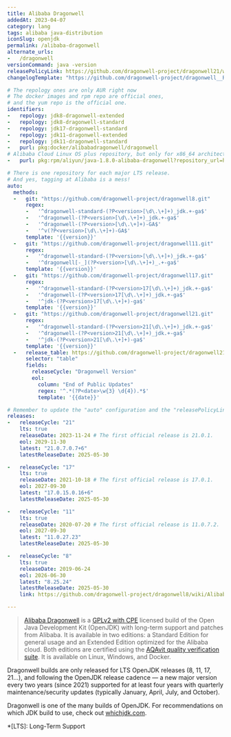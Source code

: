 ```yaml
---
title: Alibaba Dragonwell
addedAt: 2023-04-07
category: lang
tags: alibaba java-distribution
iconSlug: openjdk
permalink: /alibaba-dragonwell
alternate_urls:
-   /dragonwell
versionCommand: java -version
releasePolicyLink: https://github.com/dragonwell-project/dragonwell21/wiki/Alibaba-Dragonwell-Support
changelogTemplate: "https://github.com/dragonwell-project/dragonwell__RELEASE_CYCLE__/wiki/Alibaba-Dragonwell-__RELEASE_CYCLE__-Standard-Edition-Release-Notes"

# The repology ones are only AUR right now
# The docker images and rpm repo are official ones,
# and the yum repo is the official one.
identifiers:
-   repology: jdk8-dragonwell-extended
-   repology: jdk8-dragonwell-standard
-   repology: jdk17-dragonwell-standard
-   repology: jdk11-dragonwell-extended
-   repology: jdk11-dragonwell-standard
-   purl: pkg:docker/alibabadragonwell/dragonwell
# Alibaba Cloud Linux OS plus repository, but only for x86_64 architecture
-   purl: pkg:rpm/aliyun/java-1.8.0-alibaba-dragonwell?repository_url=http://mirrors.aliyun.com/alinux/2.1903/plus/x86_64/

# There is one repository for each major LTS release.
# And yes, tagging at Alibaba is a mess!
auto:
  methods:
  -   git: "https://github.com/dragonwell-project/dragonwell8.git"
      regex:
      -   '^dragonwell-standard-(?P<version>[\d\.\+]+)_jdk.+-ga$'
      -   '^dragonwell-(?P<version>[\d\.\+]+)_jdk.+-ga$'
      -   '^dragonwell-(?P<version>[\d\.\+]+)-GA$'
      -   '^v(?P<version>[\d\.\+]+)-GA$'
      template: '{{version}}'
  -   git: "https://github.com/dragonwell-project/dragonwell11.git"
      regex:
      -   '^dragonwell-standard-(?P<version>[\d\.\+]+)_jdk.+-ga$'
      -   '^dragonwell[-_](?P<version>[\d\.\+]+)_.+-ga$'
      template: '{{version}}'
  -   git: "https://github.com/dragonwell-project/dragonwell17.git"
      regex:
      -   '^dragonwell-standard-(?P<version>17[\d\.\+]+)_jdk.+-ga$'
      -   '^dragonwell-(?P<version>17[\d\.\+]+)_jdk.+-ga$'
      -   '^jdk-(?P<version>17[\d\.\+]+)-ga$'
      template: '{{version}}'
  -   git: "https://github.com/dragonwell-project/dragonwell21.git"
      regex:
      -   '^dragonwell-standard-(?P<version>21[\d\.\+]+)_jdk.+-ga$'
      -   '^dragonwell-(?P<version>21[\d\.\+]+)_jdk.+-ga$'
      -   '^jdk-(?P<version>21[\d\.\+]+)-ga$'
      template: '{{version}}'
  -   release_table: https://github.com/dragonwell-project/dragonwell21/wiki/Alibaba-Dragonwell-Support
      selector: "table"
      fields:
        releaseCycle: "Dragonwell Version"
        eol:
          column: "End of Public Updates"
          regex: '^.*(?P<date>\w{3} \d{4}).*$'
          template: '{{date}}'

# Remember to update the "auto" configuration and the "releasePolicyLink" on each new major release.
releases:
-   releaseCycle: "21"
    lts: true
    releaseDate: 2023-11-24 # The first official release is 21.0.1.
    eol: 2029-11-30
    latest: "21.0.7.0.7+6"
    latestReleaseDate: 2025-05-30

-   releaseCycle: "17"
    lts: true
    releaseDate: 2021-10-18 # The first official release is 17.0.1.
    eol: 2027-09-30
    latest: "17.0.15.0.16+6"
    latestReleaseDate: 2025-05-30

-   releaseCycle: "11"
    lts: true
    releaseDate: 2020-07-20 # The first official release is 11.0.7.2.
    eol: 2027-09-30
    latest: "11.0.27.23"
    latestReleaseDate: 2025-05-30

-   releaseCycle: "8"
    lts: true
    releaseDate: 2019-06-24
    eol: 2026-06-30
    latest: "8.25.24"
    latestReleaseDate: 2025-05-30
    link: https://github.com/dragonwell-project/dragonwell8/wiki/Alibaba-Dragonwell8-Standard-Edition-Release-Notes

---
```


> [Alibaba Dragonwell](https://dragonwell-jdk.io/) is a [GPLv2 with CPE](https://openjdk.org/legal/gplv2+ce.html)
> licensed build of the Open Java Development Kit (OpenJDK) with long-term support and patches from
> Alibaba. It is available in two editions: a Standard Edition for general usage and an Extended
> Edition optimized for the Alibaba cloud. Both editions are certified using the [AQAvit quality
> verification suite](https://adoptium.net/aqavit/). It is available on Linux, Windows, and Docker.

Dragonwell builds are only released for LTS OpenJDK releases (8, 11, 17, 21...), and following the
OpenJDK release cadence — a new major version every two years (since 2021) supported for at least
four years with quarterly maintenance/security updates (typically January, April, July, and October).

Dragonwell is one of the many builds of OpenJDK. For recommendations on which JDK build to use,
check out [whichjdk.com](https://whichjdk.com/#alibaba-dragonwell).

*[LTS]: Long-Term Support
